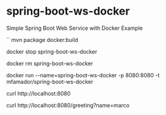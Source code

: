 # spring-boot-ws-docker

Simple Spring Boot Web Service with Docker Example

``
mvn package docker:build

docker stop spring-boot-ws-docker

docker rm spring-boot-ws-docker

docker run --name=spring-boot-ws-docker -p 8080:8080 -t mfamador/spring-boot-ws-docker 

curl http://localhost:8080

curl http://localhost:8080/greeting?name=marco

```